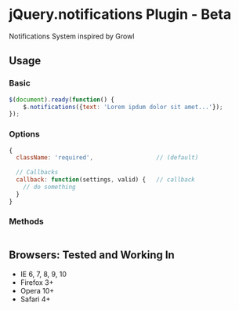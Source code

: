 jQuery.notifications Plugin - Beta
==================

Notifications System inspired by Growl


## Usage

### Basic

``` javascript
$(document).ready(function() {
	$.notifications({text: 'Lorem ipdum dolor sit amet...'});
});
```

### Options

``` javascript
{
  className: 'required',                  // (default) 
  
  // Callbacks
  callback: function(settings, valid) {   // callback 
    // do something
  }
}
```

### Methods


``` javascript

```


## Browsers: Tested and Working In

- IE 6, 7, 8, 9, 10
- Firefox 3+
- Opera 10+
- Safari 4+

